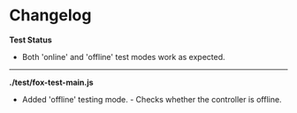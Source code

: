 # Changelog

**Test Status**
* Both 'online' and 'offline' test modes work as expected.

---

**./test/fox-test-main.js**
* Added 'offline' testing mode. - Checks whether the controller is offline.
